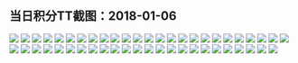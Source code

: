 ## 当日积分TT截图：2018-01-06
![](../../data/2018-01/2018-01-06/001_1.3/001-7.jpg)
![](../../data/2018-01/2018-01-06/001_1.3/001-6.jpg)
![](../../data/2018-01/2018-01-06/001_1.3/001-4.jpg)
![](../../data/2018-01/2018-01-06/001_1.3/001-5.jpg)
![](../../data/2018-01/2018-01-06/001_1.3/001-1.jpg)
![](../../data/2018-01/2018-01-06/001_1.3/001-2.jpg)
![](../../data/2018-01/2018-01-06/001_1.3/001-3.jpg)
![](../../data/2018-01/2018-01-06/001_1.3/001-8.jpg)
![](../../data/2018-01/2018-01-06/001_1.3/001-9.jpg)
![](../../data/2018-01/2018-01-06/003_1.2/003-5.jpg)
![](../../data/2018-01/2018-01-06/003_1.2/003-12.jpg)
![](../../data/2018-01/2018-01-06/003_1.2/003-13.jpg)
![](../../data/2018-01/2018-01-06/003_1.2/003-4.jpg)
![](../../data/2018-01/2018-01-06/003_1.2/003-6.jpg)
![](../../data/2018-01/2018-01-06/003_1.2/003-11.jpg)
![](../../data/2018-01/2018-01-06/003_1.2/003-10.jpg)
![](../../data/2018-01/2018-01-06/003_1.2/003-7.jpg)
![](../../data/2018-01/2018-01-06/003_1.2/003-3.jpg)
![](../../data/2018-01/2018-01-06/003_1.2/003-14.jpg)
![](../../data/2018-01/2018-01-06/003_1.2/003-15.jpg)
![](../../data/2018-01/2018-01-06/003_1.2/003-2.jpg)
![](../../data/2018-01/2018-01-06/003_1.2/003-16.jpg)
![](../../data/2018-01/2018-01-06/003_1.2/003-1.jpg)
![](../../data/2018-01/2018-01-06/003_1.2/003-9.jpg)
![](../../data/2018-01/2018-01-06/003_1.2/003-8.jpg)
![](../../data/2018-01/2018-01-06/004_3.3/004-1.jpg)
![](../../data/2018-01/2018-01-06/004_3.3/004-3.jpg)
![](../../data/2018-01/2018-01-06/004_3.3/004-2.jpg)
![](../../data/2018-01/2018-01-06/004_3.3/004-6.jpg)
![](../../data/2018-01/2018-01-06/004_3.3/004-7.jpg)
![](../../data/2018-01/2018-01-06/004_3.3/004-5.jpg)
![](../../data/2018-01/2018-01-06/004_3.3/004-4.jpg)
![](../../data/2018-01/2018-01-06/004_3.3/004-12.jpg)
![](../../data/2018-01/2018-01-06/004_3.3/004-13.jpg)
![](../../data/2018-01/2018-01-06/004_3.3/004-11.jpg)
![](../../data/2018-01/2018-01-06/004_3.3/004-10.jpg)
![](../../data/2018-01/2018-01-06/004_3.3/004-14.jpg)
![](../../data/2018-01/2018-01-06/004_3.3/004-15.jpg)
![](../../data/2018-01/2018-01-06/004_3.3/004-16.jpg)
![](../../data/2018-01/2018-01-06/004_3.3/004-9.jpg)
![](../../data/2018-01/2018-01-06/004_3.3/004-8.jpg)
![](../../data/2018-01/2018-01-06/002_1.1/002-6.jpg)
![](../../data/2018-01/2018-01-06/002_1.1/002-7.jpg)
![](../../data/2018-01/2018-01-06/002_1.1/002-5.jpg)
![](../../data/2018-01/2018-01-06/002_1.1/002-4.jpg)
![](../../data/2018-01/2018-01-06/002_1.1/002-1.jpg)
![](../../data/2018-01/2018-01-06/002_1.1/002-3.jpg)
![](../../data/2018-01/2018-01-06/002_1.1/002-2.jpg)
![](../../data/2018-01/2018-01-06/002_1.1/002-8.jpg)
